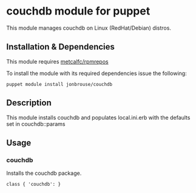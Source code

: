 # couchdb module for puppet

This module manages couchdb on Linux (RedHat/Debian) distros.

## Installation & Dependencies

This module requires [metcalfc/rpmrepos](https://forge.puppetlabs.com/metcalfc/rpmrepos)

To install the module with its required dependencies issue the following: 
```
puppet module install jonbrouse/couchdb
```
## Description

This module installs couchdb and populates local.ini.erb with the defaults set in couchdb::params

## Usage

### couchdb
Installs the couchdb package.

    class { 'couchdb': }


